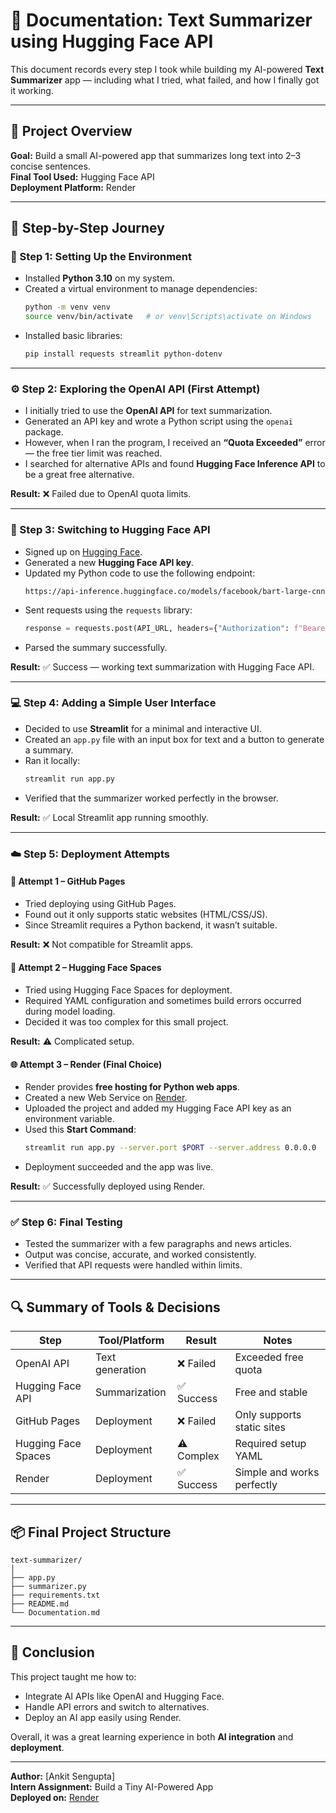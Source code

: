 # 🧾 Documentation: Text Summarizer using Hugging Face API

This document records every step I took while building my AI-powered **Text Summarizer** app — including what I tried, what failed, and how I finally got it working.

---

## 🧩 Project Overview

**Goal:** Build a small AI-powered app that summarizes long text into 2–3 concise sentences.  
**Final Tool Used:** Hugging Face API  
**Deployment Platform:** Render  

---

## 🧠 Step-by-Step Journey

### 🧰 Step 1: Setting Up the Environment
- Installed **Python 3.10** on my system.  
- Created a virtual environment to manage dependencies:
  ```bash
  python -m venv venv
  source venv/bin/activate   # or venv\Scripts\activate on Windows
  ```
- Installed basic libraries:
  ```bash
  pip install requests streamlit python-dotenv
  ```

---

### ⚙️ Step 2: Exploring the OpenAI API (First Attempt)
- I initially tried to use the **OpenAI API** for text summarization.  
- Generated an API key and wrote a Python script using the `openai` package.  
- However, when I ran the program, I received an **“Quota Exceeded”** error — the free tier limit was reached.  
- I searched for alternative APIs and found **Hugging Face Inference API** to be a great free alternative.

**Result:** ❌ Failed due to OpenAI quota limits.

---

### 🤖 Step 3: Switching to Hugging Face API
- Signed up on [Hugging Face](https://huggingface.co).  
- Generated a new **Hugging Face API key**.  
- Updated my Python code to use the following endpoint:
  ```
  https://api-inference.huggingface.co/models/facebook/bart-large-cnn
  ```
- Sent requests using the `requests` library:
  ```python
  response = requests.post(API_URL, headers={"Authorization": f"Bearer {API_KEY}"}, json={"inputs": text})
  ```
- Parsed the summary successfully.

**Result:** ✅ Success — working text summarization with Hugging Face API.

---

### 💻 Step 4: Adding a Simple User Interface
- Decided to use **Streamlit** for a minimal and interactive UI.  
- Created an `app.py` file with an input box for text and a button to generate a summary.  
- Ran it locally:
  ```bash
  streamlit run app.py
  ```
- Verified that the summarizer worked perfectly in the browser.

**Result:** ✅ Local Streamlit app running smoothly.

---

### ☁️ Step 5: Deployment Attempts

#### 🧩 Attempt 1 – GitHub Pages
- Tried deploying using GitHub Pages.  
- Found out it only supports static websites (HTML/CSS/JS).  
- Since Streamlit requires a Python backend, it wasn’t suitable.

**Result:** ❌ Not compatible for Streamlit apps.

#### 🤗 Attempt 2 – Hugging Face Spaces
- Tried using Hugging Face Spaces for deployment.  
- Required YAML configuration and sometimes build errors occurred during model loading.  
- Decided it was too complex for this small project.

**Result:** ⚠️ Complicated setup.

#### 🌐 Attempt 3 – Render (Final Choice)
- Render provides **free hosting for Python web apps**.  
- Created a new Web Service on [Render](https://render.com).  
- Uploaded the project and added my Hugging Face API key as an environment variable.  
- Used this **Start Command**:
  ```bash
  streamlit run app.py --server.port $PORT --server.address 0.0.0.0
  ```
- Deployment succeeded and the app was live.

**Result:** ✅ Successfully deployed using Render.

---

### ✅ Step 6: Final Testing
- Tested the summarizer with a few paragraphs and news articles.  
- Output was concise, accurate, and worked consistently.  
- Verified that API requests were handled within limits.

---

## 🔍 Summary of Tools & Decisions

| Step | Tool/Platform | Result | Notes |
|------|----------------|---------|-------|
| OpenAI API | Text generation | ❌ Failed | Exceeded free quota |
| Hugging Face API | Summarization | ✅ Success | Free and stable |
| GitHub Pages | Deployment | ❌ Failed | Only supports static sites |
| Hugging Face Spaces | Deployment | ⚠️ Complex | Required setup YAML |
| Render | Deployment | ✅ Success | Simple and works perfectly |

---

## 📦 Final Project Structure
```
text-summarizer/
│
├── app.py
├── summarizer.py
├── requirements.txt
├── README.md
└── Documentation.md
```

---

## 🏁 Conclusion
This project taught me how to:
- Integrate AI APIs like OpenAI and Hugging Face.  
- Handle API errors and switch to alternatives.  
- Deploy an AI app easily using Render.  

Overall, it was a great learning experience in both **AI integration** and **deployment**.

---

**Author:** [Ankit Sengupta]  
**Intern Assignment:** Build a Tiny AI-Powered App  
**Deployed on:** [Render](https://render.com)
